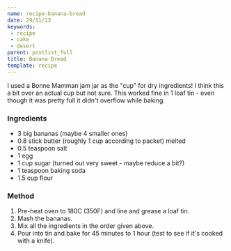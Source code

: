 ```yaml
---
name: recipe-banana-bread
date: 29/11/13
keywords:
 - recipe
 - cake
 - desert
parent: postlist_full
title: Banana Bread
template: recipe
---
```


I used a Bonne Mamman jam jar as the "cup" for dry ingredients! I think this a bit over an actual cup but not sure. This worked fine in 1 loaf tin - even though it was pretty full it didn't overflow while baking.

### Ingredients

- 3 big bananas (maybe 4 smaller ones)
- 0.8 stick butter (roughly 1 cup according to packet) melted
- 0.5 teaspoon salt
- 1 egg
- 1 cup sugar (turned out very sweet - maybe reduce a bit?)
- 1 teaspoon baking soda
- 1.5 cup flour

### Method

1. Pre-heat oven to 180C (350F) and line and grease a loaf tin.
2. Mash the bananas.
3. Mix all the ingredients in the order given above.
4. Pour into tin and bake for 45 minutes to 1 hour (test to see if it's cooked with a knife).
